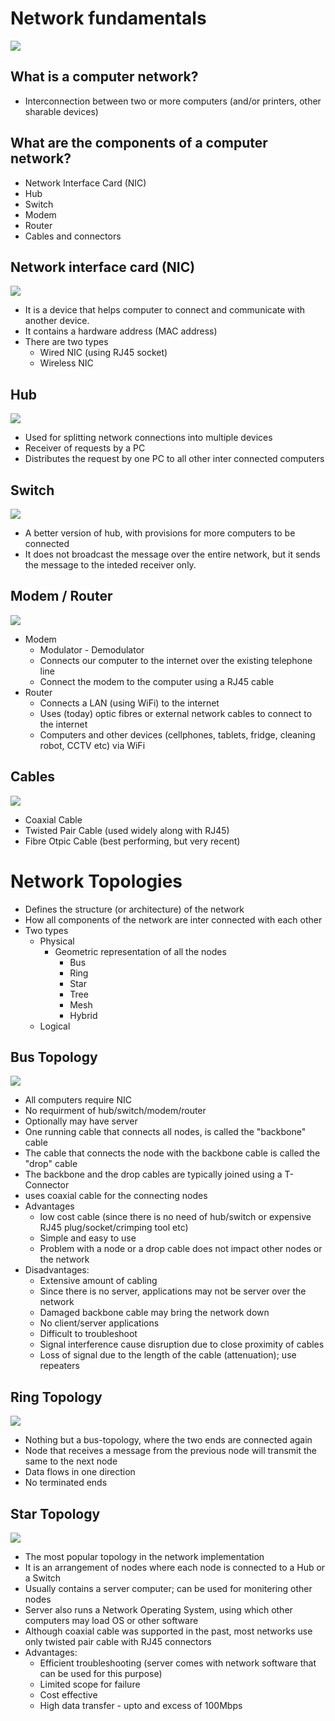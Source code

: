 # Network fundamentals

![](./images/mainframe.dio.png)

## What is a computer network?

-   Interconnection between two or more computers (and/or printers, other sharable devices)

## What are the components of a computer network?

-   Network Interface Card (NIC)
-   Hub
-   Switch
-   Modem
-   Router
-   Cables and connectors

## Network interface card (NIC)

![](./images/nic.dio.png)

-   It is a device that helps computer to connect and communicate with another device.
-   It contains a hardware address (MAC address)
-   There are two types
    -   Wired NIC (using RJ45 socket)
    -   Wireless NIC

## Hub

![](./images/hub.dio.png)

-   Used for splitting network connections into multiple devices
-   Receiver of requests by a PC
-   Distributes the request by one PC to all other inter connected computers

## Switch

![](./images/switch.dio.png)

-   A better version of hub, with provisions for more computers to be connected
-   It does not broadcast the message over the entire network, but it sends the message to the inteded receiver only.

## Modem / Router

![](./images/modem-router.dio.png)

-   Modem
    -   Modulator - Demodulator
    -   Connects our computer to the internet over the existing telephone line
    -   Connect the modem to the computer using a RJ45 cable
-   Router
    -   Connects a LAN (using WiFi) to the internet
    -   Uses (today) optic fibres or external network cables to connect to the internet
    -   Computers and other devices (cellphones, tablets, fridge, cleaning robot, CCTV etc) via WiFi

## Cables

![](./images/cables.dio.png)

-   Coaxial Cable
-   Twisted Pair Cable (used widely along with RJ45)
-   Fibre Otpic Cable (best performing, but very recent)

# Network Topologies

-   Defines the structure (or architecture) of the network
-   How all components of the network are inter connected with each other
-   Two types
    -   Physical
        -   Geometric representation of all the nodes
            -   Bus
            -   Ring
            -   Star
            -   Tree
            -   Mesh
            -   Hybrid
    -   Logical

## Bus Topology

![](./images/bus.dio.png)

-   All computers require NIC
-   No requirment of hub/switch/modem/router
-   Optionally may have server
-   One running cable that connects all nodes, is called the "backbone" cable
-   The cable that connects the node with the backbone cable is called the "drop" cable
-   The backbone and the drop cables are typically joined using a T-Connector
-   uses coaxial cable for the connecting nodes
-   Advantages
    -   low cost cable (since there is no need of hub/switch or expensive RJ45 plug/socket/crimping tool etc)
    -   Simple and easy to use
    -   Problem with a node or a drop cable does not impact other nodes or the network
-   Disadvantages:
    -   Extensive amount of cabling
    -   Since there is no server, applications may not be server over the network
    -   Damaged backbone cable may bring the network down
    -   No client/server applications
    -   Difficult to troubleshoot
    -   Signal interference cause disruption due to close proximity of cables
    -   Loss of signal due to the length of the cable (attenuation); use repeaters

## Ring Topology

![](./images/ring.dio.png)

-   Nothing but a bus-topology, where the two ends are connected again
-   Node that receives a message from the previous node will transmit the same to the next node
-   Data flows in one direction
-   No terminated ends

## Star Topology

![](./images/star.dio.png)

-   The most popular topology in the network implementation
-   It is an arrangement of nodes where each node is connected to a Hub or a Switch
-   Usually contains a server computer; can be used for monitering other nodes
-   Server also runs a Network Operating System, using which other computers may load OS or other software
-   Although coaxial cable was supported in the past, most networks use only twisted pair cable with RJ45 connectors
-   Advantages:
    -   Efficient troubleshooting (server comes with network software that can be used for this purpose)
    -   Limited scope for failure
    -   Cost effective
    -   High data transfer - upto and excess of 100Mbps
